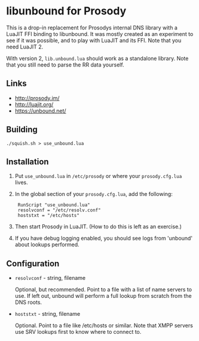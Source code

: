 libunbound for Prosody
======================

This is a drop-in replacement for Prosodys internal DNS library with a LuaJIT FFI binding to
libunbound.  It was mostly created as an experiment to see if it was possible,
and to play with LuaJIT and its FFI.  Note that you need LuaJIT 2.

With version 2, `lib.unbound.lua` should work as a standalone library.  Note that
you still need to parse the RR data yourself.

Links
-----

* <http://prosody.im/>
* <http://luajit.org/>
* <https://unbound.net/>

Building
--------

`./squish.sh > use_unbound.lua`

Installation
------------

1. Put `use_unbound.lua` in `/etc/prosody` or where your `prosody.cfg.lua` lives.
2. In the global section of your `prosody.cfg.lua`, add the following:

		RunScript "use_unbound.lua"
		resolvconf = "/etc/resolv.conf"
		hoststxt = "/etc/hosts"

3. Then start Prosody in LuaJIT. (How to do this is left as an exercise.)
4. If you have debug logging enabled, you should see logs from 'unbound' about
	lookups performed.

Configuration
-------------

* `resolvconf` - string, filename

	Optional, but recommended. Point to a file with a list of name servers to use.
	If left out, unbound will perform a full lookup from scratch from the DNS roots.

* `hoststxt` - string, filename

	Optional. Point to a file like /etc/hosts or similar. Note that XMPP servers use
	SRV lookups first to know where to connect to.
